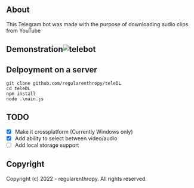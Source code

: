 ## About
This Telegram bot was made with the purpose of downloading audio clips from YouTube
## Demonstration![telebot](https://user-images.githubusercontent.com/89523758/197389431-c4dd1778-1799-4f02-a063-cbd4d9326a26.gif)
## Delpoyment on a server
```
git clone github.com/regularenthropy/teleDL
cd teleDL
npm install
node .\main.js
```
## TODO
- [X] Make it crossplatform (Currently Windows only)
- [X] Add ability to select between video/audio
- [ ] Add local storage support

## Copyright
Copyright (c) 2022 - regularenthropy. All rights reserved.